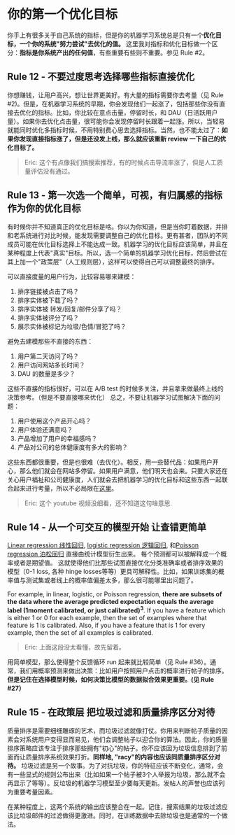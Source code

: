 
# 你的第一个优化目标

你手上有很多关于自己系统的指标，但是你的机器学习系统总是只有一个**优化目标，一个你的系统"努力尝试"去优化的值。** 这里我对指标和优化目标做一个区分：**指标是你系统产出的任何值**，有些重要有些则不重要。参见 Rule #2。

## Rule 12 - 不要过度思考选择哪些指标直接优化

你想赚钱，让用户高兴，想让世界更美好。有大量的指标需要你去考量（见 Rule #2)。但是，在机器学习系统的早期，你会发现他们一起涨了，包括那些你没有直接去优化的指标。比如，你比较在意点击量，停留时长，和 DAU（日活跃用户量）。如果你去优化点击量，很可能你会发现停留时长跟着一起涨。所以，当轻易就能同时优化多指标时候，不用特别费心思去选择指标。当然，也不能太过了：**如果你发现直接指标涨了，但是还没发上线，那么就应该重新 review 一下自己的优化目标了。**

> Eric: 这个有点像我们搞搜索推荐，有的时候点击导流率涨了，但是人工质量评估没有通过。

## Rule 13 - 第一次选一个简单，可视，有归属感的指标作为你的优化目标

有时候你并不知道真正的优化目标是啥。你以为你知道，但是当你盯着数据，并排和老系统进行对比时候，能发现需要调整自己的优化目标。更有甚者，团队的不同成员可能在优化目标选择上不能达成一致。机器学习的优化目标应该简单，并且在某种程度上代表"真实"目标。所以，选一个简单的机器学习优化目标，然后尝试在其上加一个"政策层"（人工规则层），这样可以使得自己可以调整最终的排序。

可以直接度量的用户行为，比较容易哪来建模：

1. 排序链接被点击了吗？
2. 排序实体被下载了吗？
3. 排序实体被 转发/回复/邮件分享了吗？
4. 排序实体被评分了吗？
5. 展示实体被标记为垃圾/色情/冒犯了吗？

避免去建模那些不直接的东西：

1. 用户第二天访问了吗？
2. 用户访问网站多长时间？
3. DAU 的数量是多少？

这些不直接的指标很好，可以在 A/B test 的时候多关注，并且拿来做最终上线的决策参考。（但是不要直接哪来优化）
总之，不要让机器学习试图解决下面的问题：

1. 用户使用这个产品开心吗？
2. 用户体验还满意吗？
3. 产品增加了用户的幸福感吗？
4. 产品对公司的总体健康度有多大的影响？

 这些东西都很重要，但是也很难（去优化）。相反，用一些替代品：如果用户开心，那么他们就会在网站多停留。如果用户满意，他们明天也会来。只要大家还在关心用户福祉和公司健康度，人们就会去把机器学习的优化目标和这些东西一起联合起来进行考量，所以不必局限在[这里](https://www.youtube.com/watch?v=bq2_wSsDwkQ)。

> Eric: 这个 youtube 视频没细看，还不知道这句啥意思.

## Rule 14 - 从一个可交互的模型开始 让查错更简单

[Linear regression 线性回归](https://en.wikipedia.org/wiki/Linear_regression), [logistic regression 逻辑回归](https://en.wikipedia.org/wiki/Logistic_regression), 和[Poisson regression 泊松回归](https://en.wikipedia.org/wiki/Poisson_regression)  直接由统计模型衍生出来。 每个预测都可以被解释成一个概率或者是期望值。 这就使得他们比那些试图直接优化分类准确率或者排序效果的模型（0-1 loss, 各种 hinge losses等等）更具可解释性。比如，如果训练集的概率值与测试集或者线上的概率值偏差太多，那么很可能哪里出问题了。

For example, in linear, logistic, or Poisson regression, **there are subsets of the data where the average predicted expectation equals the average label (1­moment calibrated, or just calibrated)<sup>3</sup>**. If you have a feature which is either 1 or 0 for each example, then the set of examples where that feature is 1 is calibrated. Also, if you have a feature that is 1 for every example, then the set of all examples is calibrated.

> Eric: 上面这段没太看懂，故先留着。

用简单模型，那么使得整个反馈循环 run 起来就比较简单（见 Rule #36）。通常，我们用概率预测来做出决策：比如用户按照用户点击的概率进行帖子的排序。**但是记住在选择模型时候，如何决策比模型的数据拟合效果更重要。(见 Rule #27）**

## Rule 15 - 在政策层 把垃圾过滤和质量排序区分对待

 质量排序是需要细细雕琢的艺术，而垃圾过滤就像打仗。你用来判断帖子质量的因素会对系统用户变得显而易见，他们会调整帖子以迎合你的算法。因此，你的质量排序策略应该专注于排序那些拥有"初心"的帖子。你不应该因为垃圾信息排到了前面而让质量排序系统效果打折。**同样地, "racy"的内容也应该同质量排序区分对待。** 垃圾过滤是另一个故事。为了对抗垃圾，你的特征应该不断变化，通常，会有一些显式的规则公布出来（比如如果一个帖子被3个人举报为垃圾，那么就不会再显示了等等）。反垃圾的机器学习模型至少要每天更新。发帖人的声誉也应该列为重要考量因素。

 在某种程度上，这两个系统的输出应该整合在一起。记住，搜索结果的垃圾过滤应该比垃圾邮件的过滤做得更激进。同时，在训练数据中去除垃圾也是通常的一个做法。

